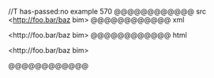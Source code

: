 //T has-passed:no
example 570
@@@@@@@@@@@@ src
<http://foo.bar/baz bim>
@@@@@@@@@@@@ xml
<?xml version="1.0" encoding="UTF-8"?>
<!DOCTYPE document SYSTEM "CommonMark.dtd">
<document xmlns="http://commonmark.org/xml/1.0">
  <paragraph>
    <text>&lt;http://foo.bar/baz bim&gt;</text>
  </paragraph>
</document>
@@@@@@@@@@@@ html
<p>&lt;http://foo.bar/baz bim&gt;</p>
@@@@@@@@@@@@
